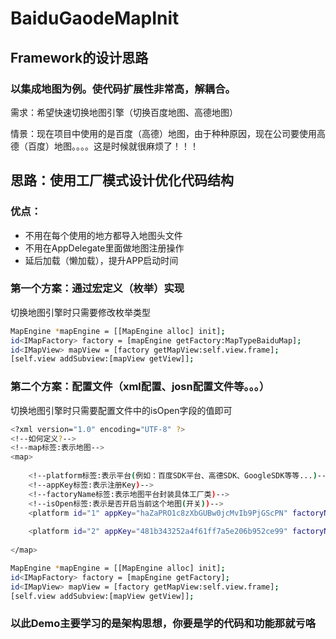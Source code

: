 # BaiduGaodeMapInit

 
 ## Framework的设计思路
 

### 以集成地图为例。使代码扩展性非常高，解耦合。

 
  需求：希望快速切换地图引擎（切换百度地图、高德地图）
     
  情景：现在项目中使用的是百度（高德）地图，由于种种原因，现在公司要使用高德（百度）地图。。。。这是时候就很麻烦了！！！
 
 
 ## 思路：使用工厂模式设计优化代码结构
 
### 优点：
- 不用在每个使用的地方都导入地图头文件
- 不用在AppDelegate里面做地图注册操作
- 延后加载（懒加载），提升APP启动时间

### 第一个方案：通过宏定义（枚举）实现

切换地图引擎时只需要修改枚举类型

```bash
MapEngine *mapEngine = [[MapEngine alloc] init];
id<IMapFactory> factory = [mapEngine getFactory:MapTypeBaiduMap];
id<IMapView> mapView = [factory getMapView:self.view.frame];
[self.view addSubview:[mapView getView]];
```

### 第二个方案：配置文件（xml配置、josn配置文件等。。。）

切换地图引擎时只需要配置文件中的isOpen字段的值即可

```bash
<?xml version="1.0" encoding="UTF-8" ?>
<!--如何定义?-->
<!--map标签:表示地图-->
<map>
    
    <!--platform标签:表示平台(例如：百度SDK平台、高德SDK、GoogleSDK等等...)-->
    <!--appKey标签:表示注册Key)-->
    <!--factoryName标签:表示地图平台封装具体工厂类)-->
    <!--isOpen标签:表示是否开启当前这个地图(开关))-->
    <platform id="1" appKey="haZaPRO1c8zXbGUBw0jcMvIb9PjGScPN" factoryName="BaiduMapFactory" isOpen="YES"/>
    
    <platform id="2" appKey="481b343252a4f61ff7a5e206b952ce99" factoryName="GaodeMapFactory" isOpen="NO"/>
    
</map>
```

    
```bash
MapEngine *mapEngine = [[MapEngine alloc] init];
id<IMapFactory> factory = [mapEngine getFactory];
id<IMapView> mapView = [factory getMapView:self.view.frame];
[self.view addSubview:[mapView getView]];
```

### 以此Demo主要学习的是架构思想，你要是学的代码和功能那就亏咯

    
